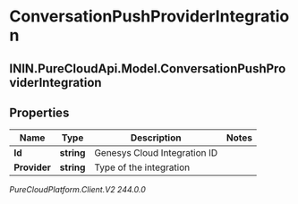 # ConversationPushProviderIntegration

## ININ.PureCloudApi.Model.ConversationPushProviderIntegration

## Properties

|Name | Type | Description | Notes|
|------------ | ------------- | ------------- | -------------|
| **Id** | **string** | Genesys Cloud Integration ID | |
| **Provider** | **string** | Type of the integration | |



_PureCloudPlatform.Client.V2 244.0.0_
